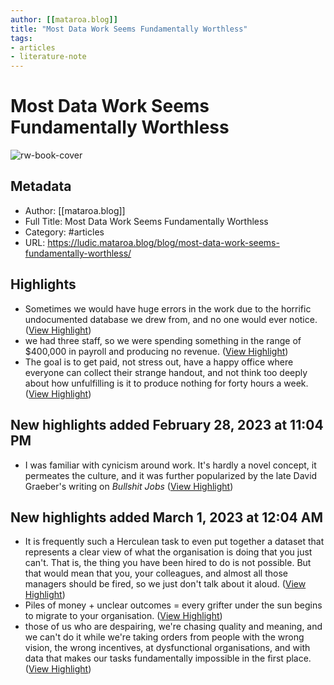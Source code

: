 ```yaml
---
author: [[mataroa.blog]]
title: "Most Data Work Seems Fundamentally Worthless"
tags: 
- articles
- literature-note
---
```

# Most Data Work Seems Fundamentally Worthless

![rw-book-cover](https://readwise-assets.s3.amazonaws.com/static/images/article1.be68295a7e40.png)

## Metadata
- Author: [[mataroa.blog]]
- Full Title: Most Data Work Seems Fundamentally Worthless
- Category: #articles
- URL: https://ludic.mataroa.blog/blog/most-data-work-seems-fundamentally-worthless/

## Highlights
- Sometimes we would have huge errors in the work due to the horrific undocumented database we drew from, and no one would ever notice. ([View Highlight](https://read.readwise.io/read/01gtcs9p5y856qt3z4yr4x2y0q))
- we had three staff, so we were spending something in the range of $400,000 in payroll and producing no revenue. ([View Highlight](https://read.readwise.io/read/01gtcsae5mmgakjeks1jj5abk5))
- The goal is to get paid, not stress out, have a happy office where everyone can collect their strange handout, and not think too deeply about how unfulfilling is it to produce nothing for forty hours a week. ([View Highlight](https://read.readwise.io/read/01gtcsdfax6pf4g2hxjtkxc1b9))
## New highlights added February 28, 2023 at 11:04 PM
- I was familiar with cynicism around work. It's hardly a novel concept, it permeates the culture, and it was further popularized by the late David Graeber's writing on *Bullshit Jobs* ([View Highlight](https://read.readwise.io/read/01gtczynsb1mmbbspybzbs3fen))
## New highlights added March 1, 2023 at 12:04 AM
- It is frequently such a Herculean task to even put together a dataset that represents a clear view of what the organisation is doing that you just can't. That is, the thing you have been hired to do is not possible. But that would mean that you, your colleagues, and almost all those managers should be fired, so we just don't talk about it aloud. ([View Highlight](https://read.readwise.io/read/01gtd2nwyecpdd5ttfmf8h9q40))
- Piles of money + unclear outcomes = every grifter under the sun begins to migrate to your organisation. ([View Highlight](https://read.readwise.io/read/01gtd2sxfz7k06dnrewwbpbnpy))
- those of us who are despairing, we're chasing quality and meaning, and we can't do it while we're taking orders from people with the wrong vision, the wrong incentives, at dysfunctional organisations, and with data that makes our tasks fundamentally impossible in the first place. ([View Highlight](https://read.readwise.io/read/01gtd2zdg14w5pexv2n1gwdcxh))
